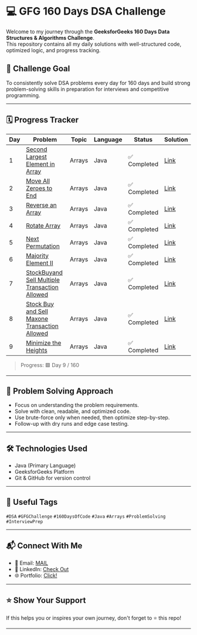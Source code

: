 # 💻 GFG 160 Days DSA Challenge

Welcome to my journey through the **GeeksforGeeks 160 Days Data Structures & Algorithms Challenge**.  
This repository contains all my daily solutions with well-structured code, optimized logic, and progress tracking.

## 🚀 Challenge Goal
To consistently solve DSA problems every day for 160 days and build strong problem-solving skills in preparation for interviews and competitive programming.

---

## 🗓️ Progress Tracker

| Day | Problem | Topic | Language | Status | Solution |
|-----|---------|-------|----------|--------|--------|
| 1   |[Second Largest Element in Array](https://www.geeksforgeeks.org/batch/gfg-160-problems/track/arrays-gfg-160/problem/second-largest3735)  | Arrays | Java | ✅ Completed | [Link](https://github.com/LipunRout/GFG-160/blob/main/Day1_SecondLargestElementinArray.java) |
| 2   |[Move All Zeroes to End](https://www.geeksforgeeks.org/batch/gfg-160-problems/track/arrays-gfg-160/problem/move-all-zeroes-to-end-of-array0751)  | Arrays | Java | ✅ Completed | [Link](https://github.com/LipunRout/GFG-160/blob/main/Day_2_MoveAllZeroestoEnd.java) |
| 3   |[Reverse an Array](https://www.geeksforgeeks.org/batch/gfg-160-problems/track/arrays-gfg-160/problem/reverse-an-array)  | Arrays | Java | ✅ Completed | [Link](https://github.com/LipunRout/GFG-160/blob/main/Day_3_ReverseanArray.java) |
| 4   |[Rotate Array](https://www.geeksforgeeks.org/batch/gfg-160-problems/track/arrays-gfg-160/problem/rotate-array-by-n-elements-1587115621)  | Arrays | Java | ✅ Completed | [Link](https://github.com/LipunRout/GFG-160/blob/main/Day_4_RotateArray.java) |
| 5   |[Next Permutation](https://www.geeksforgeeks.org/batch/gfg-160-problems/track/arrays-gfg-160/problem/next-permutation5226)  | Arrays | Java | ✅ Completed | [Link](https://github.com/LipunRout/GFG-160/blob/main/Day_5/Day_5_NextPermutation.java) |
| 6   |[Majority Element II](https://www.geeksforgeeks.org/batch/gfg-160-problems/track/arrays-gfg-160/problem/majority-vote)  | Arrays | Java | ✅ Completed | [Link](https://github.com/LipunRout/GFG-160/blob/main/Day_6_MajorityElement.java) |
| 7   |[StockBuyand Sell Multiple Transaction Allowed](https://www.geeksforgeeks.org/batch/gfg-160-problems/track/arrays-gfg-160/problem/stock-buy-and-sell2615)  | Arrays | Java | ✅ Completed | [Link](https://github.com/LipunRout/GFG-160/blob/main/Day_7_StockBuyandSellMultipleTransactionAllowed.java) |
| 8   |[Stock Buy and Sell Maxone Transaction Allowed](https://www.geeksforgeeks.org/batch/gfg-160-problems/track/arrays-gfg-160/problem/buy-stock-2)  | Arrays | Java | ✅ Completed | [Link](https://github.com/LipunRout/GFG-160/blob/main/Day_8_StockBuyandSellMaxoneTransactionAllowed.java) |
| 9   |[Minimize the Heights](http://geeksforgeeks.org/batch/gfg-160-problems/track/arrays-gfg-160/problem/minimize-the-heights3351)  | Arrays | Java | ✅ Completed | [Link](https://github.com/LipunRout/GFG-160/blob/main/Day_9_MinimizetheHeights.java) |



> Progress: 🟩 Day 9 / 160

---

## 🧠 Problem Solving Approach

- Focus on understanding the problem requirements.
- Solve with clean, readable, and optimized code.
- Use brute-force only when needed, then optimize step-by-step.
- Follow-up with dry runs and edge case testing.

---



## 🛠️ Technologies Used

- Java (Primary Language)
- GeeksforGeeks Platform
- Git & GitHub for version control

---

## 🔖 Useful Tags

`#DSA` `#GFGChallenge` `#160DaysOfCode` `#Java` `#Arrays` `#ProblemSolving` `#InterviewPrep`

---

## 📬 Connect With Me

- 📧 Email: [MAIL](mailto:lipunrout001@gmail.com)
- 💼 LinkedIn: [Check Out ](https://linkedin.com/in/lipunrout)
- 🌐 Portfolio: [Click!](https://lipunrout.github.io/PORTFOLIO/)

---

## ⭐️ Show Your Support

If this helps you or inspires your own journey, don't forget to ⭐️ this repo!

---


